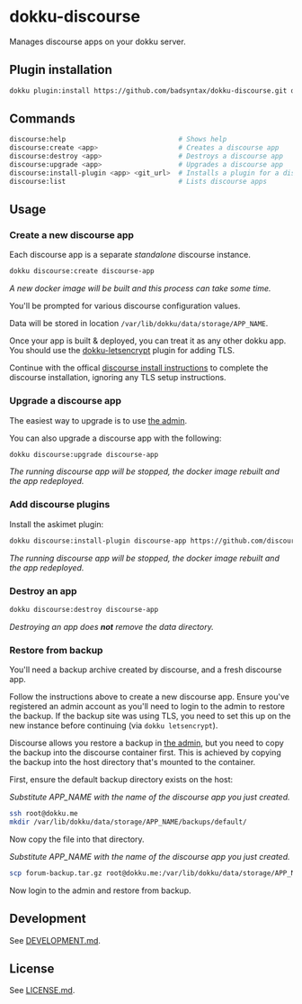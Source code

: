 # dokku-discourse

Manages discourse apps on your dokku server.

## Plugin installation

```sh
dokku plugin:install https://github.com/badsyntax/dokku-discourse.git discourse
```

## Commands

```sh
discourse:help                            # Shows help
discourse:create <app>                    # Creates a discourse app
discourse:destroy <app>                   # Destroys a discourse app
discourse:upgrade <app>                   # Upgrades a discourse app
discourse:install-plugin <app> <git_url>  # Installs a plugin for a discourse app
discourse:list                            # Lists discourse apps
```

## Usage

### Create a new discourse app

Each discourse app is a separate _standalone_ discourse instance.

```sh
dokku discourse:create discourse-app
```

*A new docker image will be built and this process can take some time.*

You'll be prompted for various discourse configuration values.

Data will be stored in location `/var/lib/dokku/data/storage/APP_NAME`.

Once your app is built & deployed, you can treat it as any other dokku app. You should use the [dokku-letsencrypt](https://github.com/dokku/dokku-letsencrypt) plugin for adding TLS.

Continue with the offical [discourse install instructions](https://github.com/discourse/discourse/blob/master/docs/INSTALL-cloud.md#start-discourse) to complete the discourse installation, ignoring any TLS setup instructions.

### Upgrade a discourse app

The easiest way to upgrade is to use [the admin](http://discourse.dokku.me/admin/upgrade).

You can also upgrade a discourse app with the following:

```bash
dokku discourse:upgrade discourse-app
```

*The running discourse app will be stopped, the docker image rebuilt and the app redeployed.*

### Add discourse plugins

Install the askimet plugin:

```bash
dokku discourse:install-plugin discourse-app https://github.com/discourse/discourse-akismet
```

*The running discourse app will be stopped, the docker image rebuilt and the app redeployed.*

### Destroy an app

```bash
dokku discourse:destroy discourse-app
```

*Destroying an app does **not** remove the data directory.*

### Restore from backup

You'll need a backup archive created by discourse, and a fresh discourse app.

Follow the instructions above to create a new discourse app. Ensure you've registered an admin account as you'll need to login to the admin to restore the backup. If the backup site was using TLS, you need to set this up on the new instance before continuing (via `dokku letsencrypt`).

Discourse allows you restore a backup in [the admin](http://discourse.dokku.me/admin/backups), but you need to copy the backup into the discourse container first. This is achieved by copying the backup into the host directory that's mounted to the container.

First, ensure the default backup directory exists on the host:

*Substitute APP_NAME with the name of the discourse app you just created.*

```bash
ssh root@dokku.me
mkdir /var/lib/dokku/data/storage/APP_NAME/backups/default/
```

Now copy the file into that directory.

*Substitute APP_NAME with the name of the discourse app you just created.*

```bash
scp forum-backup.tar.gz root@dokku.me:/var/lib/dokku/data/storage/APP_NAME/backups/default/
```

Now login to the admin and restore from backup.

## Development

See [DEVELOPMENT.md](./DEVELOPMENT.md).

## License

See [LICENSE.md](./LICENSE.md).

